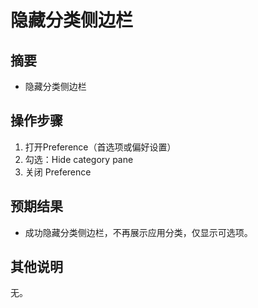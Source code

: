 # 隐藏分类侧边栏

## 摘要

- 隐藏分类侧边栏

## 操作步骤

1. 打开Preference（首选项或偏好设置）
2. 勾选：Hide category pane
3. 关闭 Preference

## 预期结果

- 成功隐藏分类侧边栏，不再展示应用分类，仅显示可选项。

## 其他说明

无。
